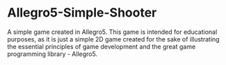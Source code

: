 Allegro5-Simple-Shooter
=======================

A simple game created in Allegro5. This game is intended for educational purposes, as it is just a simple 2D game
created for the sake of illustrating the essential principles of game development and the great game programming 
library - Allegro5.
